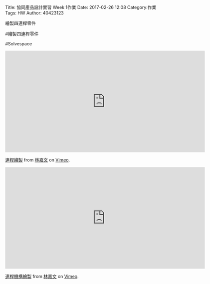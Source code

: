 Title: 協同產品設計實習 Week 1作業
Date: 2017-02-26 12:08
Category:作業
Tags: HW
Author: 40423123


繪製四連桿零件
<!-- PELICAN_END_SUMMARY -->

#繪製四連桿零件




#Solvespace

<iframe src="https://player.vimeo.com/video/207759806" width="640" height="326" frameborder="0" webkitallowfullscreen mozallowfullscreen allowfullscreen></iframe>
<p><a href="https://vimeo.com/207759806">連桿繪製</a> from <a href="https://vimeo.com/user58788851">林嘉文</a> on <a href="https://vimeo.com">Vimeo</a>.</p>

<iframe src="https://player.vimeo.com/video/207759825" width="640" height="326" frameborder="0" webkitallowfullscreen mozallowfullscreen allowfullscreen></iframe>
<p><a href="https://vimeo.com/207759825">連桿機構繪製</a> from <a href="https://vimeo.com/user58788851">林嘉文</a> on <a href="https://vimeo.com">Vimeo</a>.</p>

